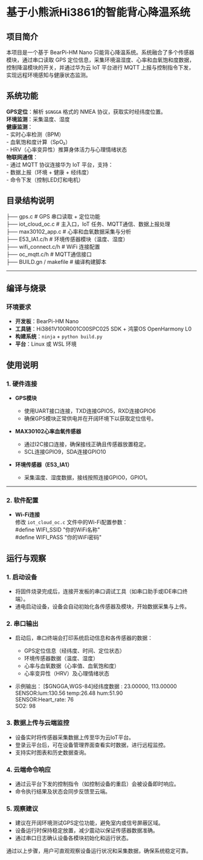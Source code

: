 # 基于小熊派Hi3861的智能背心降温系统

##  项目简介

本项目是一个基于 BearPi-HM Nano 只能背心降温系统。系统融合了多个传感器模块，通过串口读取 GPS 定位信息，采集环境温湿度、心率和血氧饱和度数据，控制降温模块的开关，并通过华为云 IoT 平台进行 MQTT 上报与控制指令下发，实现远程环境感知与健康状态监测。

##  系统功能

  **GPS定位**：解析 `$GNGGA` 格式的 NMEA 协议，获取实时经纬度位置。<br>
  **环境监测**：采集温度、湿度<br>
  **健康监测**：<br>
       - 实时心率检测（BPM）<br>
       - 血氧饱和度计算（SpO₂）<br>
       - HRV（心率变异性）推算身体活力与心理情绪状态<br>
  **物联网通信**：<br>
       - 通过 MQTT 协议连接华为 IoT 平台，支持：<br>
       - 数据上报（环境 + 健康 + 经纬度）<br>
       - 命令下发（控制LED灯和电机）<br>

##  目录结构说明<br>
├── gps.c # GPS 串口读取 + 定位功能<br>
├── iot_cloud_oc.c # 主入口，IoT 任务、MQTT通信、数据上报处理<br>
├── max30102_app.c # 心率和血氧数据采集与分析<br>
├── E53_IA1.c/h # 环境传感器模块（温度、湿度）<br>
├── wifi_connect.c/h # WiFi 连接配置<br>
├── oc_mqtt.c/h # MQTT通信接口<br>
├── BUILD.gn / makefile # 编译构建脚本<br>


---

##  编译与烧录<br>

### 环境要求<br>

-  **开发板**：BearPi-HM Nano<br>
-  **工具链**：Hi3861V100R001C00SPC025 SDK + 鸿蒙OS OpenHarmony L0<br>
-  **构建系统**：`ninja` + `python build.py`<br>
-  **平台**：Linux 或 WSL 环境<br>

## 使用说明

### 1. 硬件连接

- **GPS模块**  
  - 使用UART接口连接，TXD连接GPIO5，RXD连接GPIO6
  - 确保GPS模块正常供电并在开阔环境下以获取定位信号。

- **MAX30102心率血氧传感器**  
  - 通过I2C接口连接，确保接线正确且传感器放置稳定。
  - SCL连接GPIO9，SDA连接GPIO10

- **环境传感器（E53_IA1）**  
  - 采集温度、湿度数据，接线按照连接GPIO0，GPIO1。
---

### 2. 软件配置

- **Wi-Fi连接**  
  修改 `iot_cloud_oc.c` 文件中的Wi-Fi配置参数：<br>
  #define WIFI_SSID "你的WiFi名称"<br>
  #define WIFI_PASS "你的WiFi密码"<br>

## 运行与观察

### 1. 启动设备

- 将固件烧录完成后，连接开发板的串口调试工具（如串口助手或IDE串口终端）。  
- 通电启动设备，设备会自动初始化各传感器及模块，开始数据采集与上传。

### 2. 串口输出

- 启动后，串口终端会打印系统启动信息和各传感器的数据：  
  - GPS定位信息（经纬度、时间、定位状态）  
  - 环境传感器数据（温度、湿度）  
  - 心率与血氧数据（心率值、血氧饱和度）  
  - 心率变异性（HRV）及心理情绪状态

- 示例输出：
[$GNGGA,WGS-84]经纬度数据 : 23.00000, 113.00000<br>
SENSOR:lum:130.56 temp:26.48 hum:51.90<br>
SENSOR:Heart_rate: 76<br>
SO2: 98<br>


### 3. 数据上传与云端监控

- 设备实时将传感器采集数据上传至华为云IoT平台。  
- 登录云平台后，可在设备管理界面查看实时数据，进行远程监控。  
- 支持实时图表和历史数据查询。

### 4. 云端命令响应

- 通过云平台下发的控制指令（如控制设备的重启）会被设备即时响应。  
- 命令执行结果及状态会同步反馈至云端。

### 5. 观察建议

- 建议在开阔环境测试GPS定位功能，避免室内或信号屏蔽区域。  
- 设备运行时保持稳定放置，减少震动以保证传感器数据准确。  
- 通过串口日志确认设备各模块初始化和运行状态。


通过以上步骤，用户可直观观察设备运行状况和采集数据，确保系统稳定可靠。


